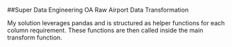 ##Super Data Engineering OA
Raw Airport Data Transformation

My solution leverages pandas and is structured as helper functions for each column requirement. These functions are then called inside the main transform function.

